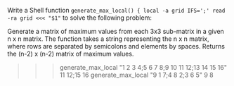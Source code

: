 Write a Shell function `generate_max_local() {
local -a grid
IFS=';' read -ra grid <<< "$1"` to solve the following problem:

Generate a matrix of maximum values from each 3x3 sub-matrix in a given n x n matrix.
The function takes a string representing the n x n matrix, where rows are separated by semicolons and elements by spaces.
Returns the (n-2) x (n-2) matrix of maximum values.
>>> generate_max_local "1 2 3 4;5 6 7 8;9 10 11 12;13 14 15 16"
11 12;15 16
>>> generate_max_local "9 1 7;4 8 2;3 6 5"
9 8
